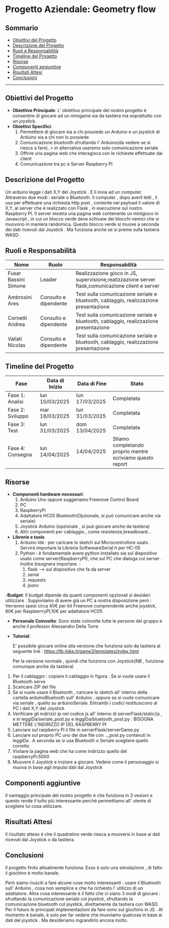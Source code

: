 
# Progetto Aziendale: **Geometry flow**

## Sommario
- [Obiettivi del Progetto](#obiettivi-del-progetto)
- [Descrizione del Progetto](#descrizione-del-progetto)
- [Ruoli e Responsabilità](#ruoli-e-responsabilità)
- [Timeline del Progetto](#timeline-del-progetto)
- [Risorse](#risorse)
- [Componenti aggiuntive ](#componenti-aggiuntive)
- [Risultati Attesi](#risultati-attesi)
- [Conclusioni](#conclusioni)

---

## Obiettivi del Progetto
- **Obiettivo Principale**: L' obiettivo principale del nostro progetto è  consentire di giocare ad un minigame sia da tastiera ma soprattutto con un joystick.
- **Obiettivi Specifici**:
  1. Permettere di giocare sia a chi possiede un Arduino e un joystick di Arduino sia a chi non lo possiede
  2. Comunicazione bluetooth sfruttando l' Arduino(da vedere se si riesce a fare)..> in alternativa useremo solo comunicazione seriale
  3. Offrire una pagina web che interagisca con le richieste effettuate dai client
  4. Comunicazione tra pc e Server Raspberry PI

## Descrizione del Progetto
Un arduino legge i dati X,Y del Joystick . E lì invia ad un computer. Attraverso due modi : seriale o Bluetooth. Il computer , dopo averlì letti , lì usa per effettuare una richiesta http post , contente nel payload il valore di X,Y, al server che è realizzato con Flask , in esecuzione sul nostro Raspberry PI. Il server mostra una pagina web contenente un minigioco in Javascript , in cui un blocco verde deve schivare dei blocchi nemici che si muovono in maniera randomica. 
Questo blocco verde si muove a seconda dei dati ricevuti dal Joystick . Ma funziona anche se si preme sulla tastiera WASD . 
## Ruoli e Responsabilità
| Nome                  | Ruolo                     | Responsabilità                           |
|-----------------------|---------------------------|--------------------------------------------|
| Fusar Bassini Simone   | Leader      | Realizzazione gioco in JS, supervisione,realizzazione server flask,comunicazione client e server |
| Ambrosini Ares   | Consulto e dipendente      | Test sulla comunicazione seriale e bluetooth, cablaggio, realizzazione presentazione |
| Cornetti Andrea   | Consulto e dipendente      | Test sulla comunicazione seriale e bluetooth, cablaggio, realizzazione presentazione |
| Valiati Nicolas   | Consulto e dipendente      | Test sulla comunicazione seriale e bluetooth, cablaggio, realizzazione presentazione |


## Timeline del Progetto
| Fase                  | Data di Inizio  | Data di Fine  | Stato        |
|-----------------------|----------------|---------------|--------------|
| Fase 1: Analisi    | lun 10/03/2025        | lun 17/03/2025        | Completata|
| Fase 2: Sviluppo  | mar 18/03/2025        | lun 31/03/2025   | Completata |
| Fase 3: Test        | lun 31/03/2025       | dom 13/04/2025       | Completata |
| Fase 4: Consegna   | lun 14/04/2025       | 14/04/2025       | Stiamo completando proprio mentre scriviamo questo report |

## Risorse
- **Componenti hardware necessari**:
  1. Arduino Uno oppure suggeriamo Freenove Control Board
  2. PC
  3. RaspberryPi
  4. Adattatore HC05 Bluetooth(Opzionale, si può comunicare anche via seriale)
  5. Joystick Arduino (opzionale , si può giocare anche da tastiera)
  6. Altri componenti per cablaggio , come resistenze,breadboard...
- **Librerie e tools**
  1. Arduino Ide  : per caricare lo sketch sul Microcontrollore usato . Servirà importare la Libreria SoftwwareSerial.h per HC-05
  2. Python : è fondamentale avere  python installato sia sul dispositivo usato come server(RaspberryPI), che sul PC che dialoga col server . Inoltre bisognera importare. :
       1. flask --> sul dispositivo che fa da server
       2. serial
       3. requests
       4. jsonv 
    
-**Budget**:
Il budget dipende da quanti componenti opzionali si desideri utilizzare . Supponiamo di avere già un PC a nostra disposizione però : 
Verranno spesi circa 40€ per kit Freenove comprendente anche joystick, 80€ per RaspberrryPI,10€ per adattatore HC05
- **Personale Coinvolto**: Sono state coinvolte tutte le persone del gruppo e anche il professor Alessandro Della Torre
- **Tutorial**:

  E' possibile giocare online alla versione che funziona solo da tastiera al seguente link : https://fb-bike.it/game3/templates/index.html
  
  Per la versione normale , quindi che funziona con Joystick(NB , funziona comunque anche da tastiera)
 1. Per il cablaggio : copiare il cablaggio in figura  . Se si vuole usare  il Bluetooth serve 
 2. Scaricare ZIP del file
 3. Se si vuole usare il Bluetooth , caricare lo sketch all' interno della cartella arduinoBluetooth sull' Arduino , oppure se si vuole comunicare via seriale , quello su arduinoSeriale. Entrambi i codici restituiscono al PC i dati X,Y del Joystick
 4. Verificare gli indirizzi ip nel codice js all' interno di serverFlask/static/js , e in leggiDa/seriale_post.py e leggiDa/bluetooth_post.py  : BISOGNA METTERE L'INDIRIZZO IP DEL RASPBERRY PI
 5. Lanciare sul raspberry PI il file in serverFlask/serverGame.py
 6. Lanciare sul proprio PC uno dei due file con .._post.py contenuti in leggiDa . A seconda se si usa Bluetooth o Seriale scegliere quello corretto
 7. Visitare la pagina web che ha come indirizzo quello del raspberryPi:5000
 8.  Muovere il Joystick e iniziare a giocare. Vedere come il personaggio si muova in base agli impulsi dati dal Joystick

## Componenti aggiuntive
Il vantaggio principale del nostro progetto è che funziona in 3 vesioni e questo rende il tutto più interessante perchè permettiamo all' utente di scegliere lui cosa utilizzare. 
## Risultati Attesi
Il risultato atteso è che il quadratino verde riesca a muoversi in base ai dati ricevuti dal Joystick o da tastiera.
## Conclusioni
Il progetto finito attualmente funziona. Esso è solo una simulazione , di fatto il giochino è molto banale. 

Però siamo riusciti a fare alcune cose molto interessanti : usare il Bluetooth sull' Arduino , cosa non semplice e che ha richiesto l' utilizzo di un adattatore. Altra cosa interessante è il fatto che ci siano 3 modi di giocare : sfruttando la comunicazione seriale col joystick, sfruttando la comunicazione bluetooth col joystick, direttamente da tastiera con WASD.
Per il futuro le principali implementazioni da fare sono sul giochino in JS . Al momento è banale, è solo per far vedere che muoviamo qualcosa in base ai dati del joystick . Ma desideriamo ingrandirlo ancora molto.
